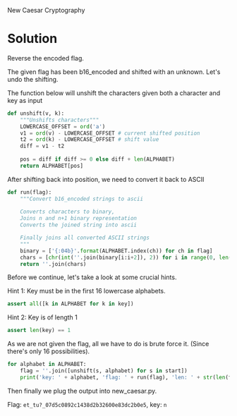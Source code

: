 New Caesar Cryptography

# Solution

Reverse the encoded flag.



The given flag has been b16_encoded and shifted with an unknown. Let's undo the shifting.

The function below will unshift the characters given both a character and key as input
```python
def unshift(v, k):
    """Unshifts characters"""
    LOWERCASE_OFFSET = ord('a')
    v1 = ord(v) - LOWERCASE_OFFSET # current shifted position
    t2 = ord(k) - LOWERCASE_OFFSET # shift value
    diff = v1 - t2
    
    pos = diff if diff >= 0 else diff + len(ALPHABET)
    return ALPHABET[pos]
```

After shifting back into position, we need to convert it back to ASCII
```python
def run(flag):
    """Convert b16_encoded strings to ascii
    
    Converts characters to binary, 
    Joins n and n+1 binary representation
    Converts the joined string into ascii

    Finally joins all converted ASCII strings
    """
    binary = ['{:04b}'.format(ALPHABET.index(ch)) for ch in flag]
    chars = [chr(int(''.join(binary[i:i+2]), 2)) for i in range(0, len(binary), 2)]
    return ''.join(chars)
```

Before we continue, let's take a look at some crucial hints.

Hint 1: Key must be in the first 16 lowercase alphabets.
```python
assert all([k in ALPHABET for k in key])
```

Hint 2: Key is of length 1
```python
assert len(key) == 1
```

As we are not given the flag, all we have to do is brute force it. (Since there's only 16 possibilities).

```python
for alphabet in ALPHABET:
    flag = ''.join([unshift(s, alphabet) for s in start])
    print('key: ' + alphabet, 'flag: ' + run(flag), 'len: ' + str(len(flag)))
```

Then finally we plug the output into new_caesar.py.

Flag: `et_tu?_07d5c0892c1438d2b32600e83dc2b0e5`, key: `n`